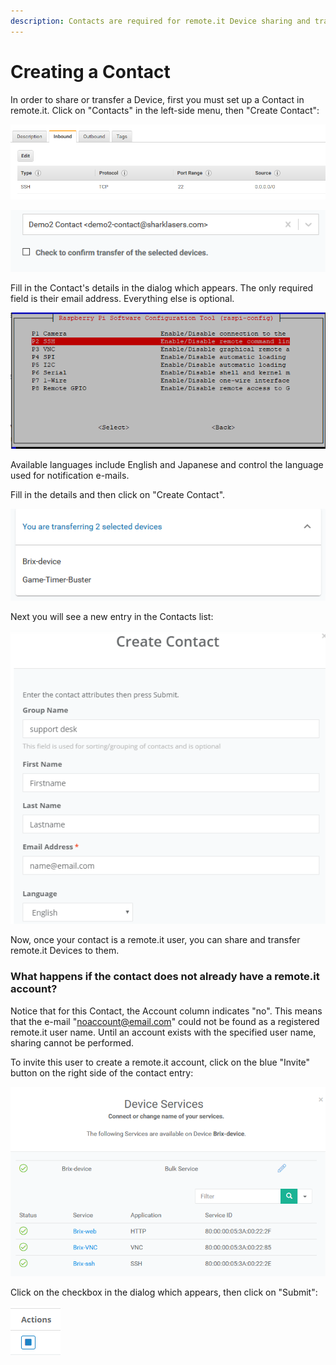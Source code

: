 ```yaml
---
description: Contacts are required for remote.it Device sharing and transfer.
---
```


# Creating a Contact

In order to share or transfer a Device, first you must set up a Contact in remote.it. Click on "Contacts" in the left-side menu, then "Create Contact":

![](../../.gitbook/assets/image%20%28328%29.png)

![](../../.gitbook/assets/image%20%28383%29.png)

Fill in the Contact's details in the dialog which appears.  The only required field is their email address. Everything else is optional.

![](../../.gitbook/assets/image%20%28104%29.png)

Available languages include English and Japanese and control the language used for notification e-mails.

Fill in the details and then click on "Create Contact".  

![](../../.gitbook/assets/image%20%28211%29.png)

Next you will see a new entry in the Contacts list:

![](../../.gitbook/assets/image%20%2888%29.png)

Now, once your contact is a remote.it user, you can share and transfer remote.it Devices to them.

### What happens if the contact does not already have a remote.it account?

Notice that for this Contact, the Account column indicates "no".  This means that the e-mail "noaccount@email.com" could not be found as a registered remote.it user name.  Until an account exists with the specified user name, sharing cannot be performed.

To invite this user to create a remote.it account, click on the blue "Invite" button on the right side of the contact entry:

![](../../.gitbook/assets/image%20%2872%29.png)

Click on the checkbox in the dialog which appears, then click on "Submit":

![](../../.gitbook/assets/image%20%2819%29.png)

